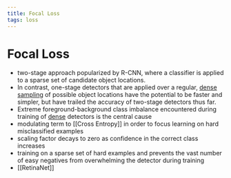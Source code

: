 ```yaml
---
title: Focal Loss
tags: loss
---
```


# Focal Loss
- two-stage approach popularized by R-CNN, where a classifier is applied to a sparse set of candidate object locations.
- In contrast, one-stage detectors that are applied over a regular, [dense](Dense.md) [sampling](Sampling.md) of possible object locations have the potential to be faster and simpler, but have trailed the accuracy of two-stage detectors thus far.
- Extreme foreground-background class imbalance encountered during training of [dense](Dense.md) detectors is the central cause
- modulating term to [[Cross Entropy]] in order to focus learning on hard misclassified examples
- scaling factor decays to zero as confidence in the correct class increases
- training on a sparse set of hard examples and prevents the vast number of easy negatives from overwhelming the detector during training
- [[RetinaNet]]




























































